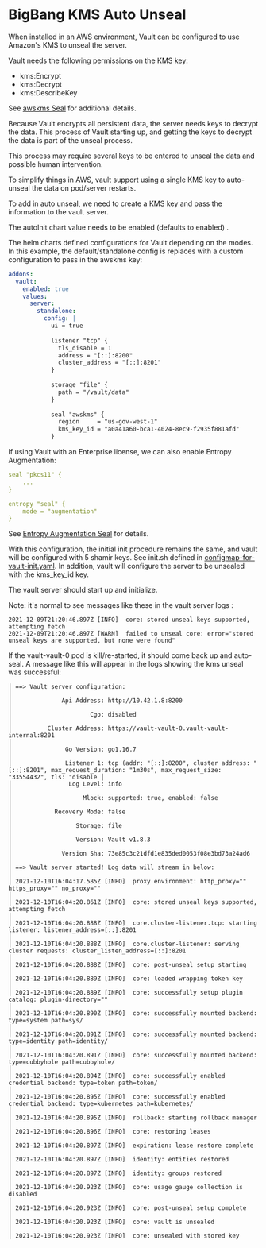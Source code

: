 # BigBang KMS Auto Unseal

When installed in an AWS environment, Vault can be configured to use Amazon's KMS to unseal the server.

Vault needs the following permissions on the KMS key:

* kms:Encrypt
* kms:Decrypt
* kms:DescribeKey

See [awskms Seal](https://www.vaultproject.io/docs/configuration/seal/awskms) for additional details.

Because Vault encrypts all persistent data, the server needs keys to decrypt the data.  This process of Vault starting up, and getting the keys to decrypt the data is part of the unseal process.

This process may require several keys to be entered to unseal the data and possible human intervention.  

To simplify things in AWS, vault support using a single KMS key to auto-unseal the data on pod/server restarts.

To add in auto unseal, we need to create a KMS key and pass the information to the vault server.

The autoInit chart value needs to be enabled (defaults to enabled) .  

The helm charts defined configurations for Vault depending on the modes.  In this example, the default/standalone config is replaces with a custom configuration to pass in the awskms key:


```yaml
addons:
  vault:
    enabled: true
    values:
      server:
        standalone:
          config: |
            ui = true
      
            listener "tcp" {
              tls_disable = 1
              address = "[::]:8200"
              cluster_address = "[::]:8201"
            }
      
            storage "file" {
              path = "/vault/data"
            }
      
            seal "awskms" {
              region     = "us-gov-west-1"
              kms_key_id = "a0a41a60-bca1-4024-8ec9-f2935f881afd"
            }
```

If using Vault with an Enterprise license, we can also enable Entropy Augmentation:

```yaml
seal "pkcs11" {
    ...
}

entropy "seal" {
    mode = "augmentation"
}
```

See [Entropy Augmentation Seal](https://www.vaultproject.io/docs/configuration/entropy-augmentation) for details.

With this configuration, the initial init procedure remains the same, and vault will be configured with 5 shamir keys.  See init.sh defined in [configmap-for-vault-init.yaml](../chart/templates/bigbang/autoUnsealAndInit/configmap-for-vault-init.yaml).  In addition, vault will configure the server to be unsealed with the kms_key_id key.

The vault server should start up and initialize.  

Note: it's normal to see messages like these in the vault server logs :

```shell
2021-12-09T21:20:46.897Z [INFO]  core: stored unseal keys supported, attempting fetch
2021-12-09T21:20:46.897Z [WARN]  failed to unseal core: error="stored unseal keys are supported, but none were found"
```

If the vault-vault-0 pod is kill/re-started, it should come back up and auto-seal.  A message like this will appear in the logs showing the kms unseal was successful:

```shell
│ ==> Vault server configuration:                                                                                                                            │
│              Api Address: http://10.42.1.8:8200                                                                                                            │
│                      Cgo: disabled                                                                                                                         │
│          Cluster Address: https://vault-vault-0.vault-vault-internal:8201                                                                                  │
│               Go Version: go1.16.7                                                                                                                         │
│               Listener 1: tcp (addr: "[::]:8200", cluster address: "[::]:8201", max_request_duration: "1m30s", max_request_size: "33554432", tls: "disable │
│                Log Level: info                                                                                                                             │
│                    Mlock: supported: true, enabled: false                                                                                                  │
│            Recovery Mode: false                                                                                                                            │
│                  Storage: file                                                                                                                             │
│                  Version: Vault v1.8.3                                                                                                                     │
│              Version Sha: 73e85c3c21dfd1e835ded0053f08e3bd73a24ad6                                                                                         │
│ ==> Vault server started! Log data will stream in below:                                                                                                   │
│ 2021-12-10T16:04:17.585Z [INFO]  proxy environment: http_proxy="" https_proxy="" no_proxy=""                                                               │
│ 2021-12-10T16:04:20.861Z [INFO]  core: stored unseal keys supported, attempting fetch                                                                      │
│ 2021-12-10T16:04:20.888Z [INFO]  core.cluster-listener.tcp: starting listener: listener_address=[::]:8201                                                  │
│ 2021-12-10T16:04:20.888Z [INFO]  core.cluster-listener: serving cluster requests: cluster_listen_address=[::]:8201                                         │
│ 2021-12-10T16:04:20.888Z [INFO]  core: post-unseal setup starting                                                                                          │
│ 2021-12-10T16:04:20.889Z [INFO]  core: loaded wrapping token key                                                                                           │
│ 2021-12-10T16:04:20.889Z [INFO]  core: successfully setup plugin catalog: plugin-directory=""                                                              │
│ 2021-12-10T16:04:20.890Z [INFO]  core: successfully mounted backend: type=system path=sys/                                                                 │
│ 2021-12-10T16:04:20.891Z [INFO]  core: successfully mounted backend: type=identity path=identity/                                                          │
│ 2021-12-10T16:04:20.891Z [INFO]  core: successfully mounted backend: type=cubbyhole path=cubbyhole/                                                        │
│ 2021-12-10T16:04:20.894Z [INFO]  core: successfully enabled credential backend: type=token path=token/                                                     │
│ 2021-12-10T16:04:20.895Z [INFO]  core: successfully enabled credential backend: type=kubernetes path=kubernetes/                                           │
│ 2021-12-10T16:04:20.895Z [INFO]  rollback: starting rollback manager                                                                                       │
│ 2021-12-10T16:04:20.896Z [INFO]  core: restoring leases                                                                                                    │
│ 2021-12-10T16:04:20.897Z [INFO]  expiration: lease restore complete                                                                                        │
│ 2021-12-10T16:04:20.897Z [INFO]  identity: entities restored                                                                                               │
│ 2021-12-10T16:04:20.897Z [INFO]  identity: groups restored                                                                                                 │
│ 2021-12-10T16:04:20.923Z [INFO]  core: usage gauge collection is disabled                                                                                  │
│ 2021-12-10T16:04:20.923Z [INFO]  core: post-unseal setup complete                                                                                          │
│ 2021-12-10T16:04:20.923Z [INFO]  core: vault is unsealed                                                                                                   │
│ 2021-12-10T16:04:20.923Z [INFO]  core: unsealed with stored key  
```